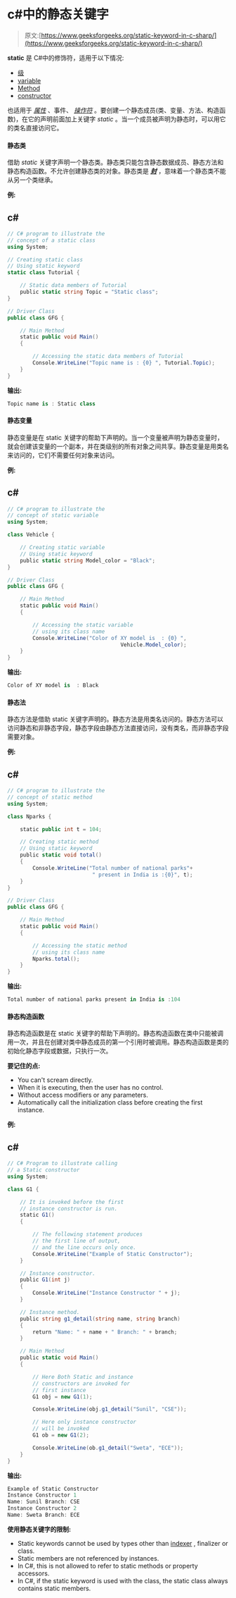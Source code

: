 # c#中的静态关键字

> 原文:[https://www.geeksforgeeks.org/static-keyword-in-c-sharp/](https://www.geeksforgeeks.org/static-keyword-in-c-sharp/)

**static** 是 C#中的修饰符，适用于以下情况:

*   [级](https://www.geeksforgeeks.org/c-sharp-class-and-object/)
*   [variable](https://www.geeksforgeeks.org/c-sharp-variables/)
*   [Method](https://www.geeksforgeeks.org/c-sharp-methods/)
*   [constructor](https://www.geeksforgeeks.org/c-sharp-constructors/)

也适用于 [*属性*](https://www.geeksforgeeks.org/c-properties/) 、事件、 [*操作符*](https://www.geeksforgeeks.org/c-operators/) 。要创建一个静态成员(类、变量、方法、构造函数)，在它的声明前面加上关键字 *static* 。当一个成员被声明为静态时，可以用它的类名直接访问它。

#### 静态类

借助 *static* 关键字声明一个静态类。静态类只能包含静态数据成员、静态方法和静态构造函数。不允许创建静态类的对象。静态类是 [***封***](https://www.geeksforgeeks.org/c-sealed-class/) ，意味着一个静态类不能从另一个类继承。

**例:**

## c#

```cs
// C# program to illustrate the
// concept of a static class
using System;

// Creating static class
// Using static keyword
static class Tutorial {

    // Static data members of Tutorial
    public static string Topic = "Static class";
}

// Driver Class
public class GFG {

    // Main Method
    static public void Main()
    {

        // Accessing the static data members of Tutorial
        Console.WriteLine("Topic name is : {0} ", Tutorial.Topic);
    }
}
```

**输出:**

```cs
Topic name is : Static class 
```

#### 静态变量

静态变量是在 static 关键字的帮助下声明的。当一个变量被声明为静态变量时，就会创建该变量的一个副本，并在类级别的所有对象之间共享。静态变量是用类名来访问的，它们不需要任何对象来访问。

**例:**

## c#

```cs
// C# program to illustrate the
// concept of static variable
using System;

class Vehicle {

    // Creating static variable
    // Using static keyword
    public static string Model_color = "Black";
}

// Driver Class
public class GFG {

    // Main Method
    static public void Main()
    {

        // Accessing the static variable
        // using its class name
        Console.WriteLine("Color of XY model is  : {0} ",
                                    Vehicle.Model_color);
    }
}
```

**输出:**

```cs
Color of XY model is  : Black 
```

#### 静态法

静态方法是借助 static 关键字声明的。静态方法是用类名访问的。静态方法可以访问静态和非静态字段，静态字段由静态方法直接访问，没有类名，而非静态字段需要对象。

**例:**

## c#

```cs
// C# program to illustrate the
// concept of static method
using System;

class Nparks {

    static public int t = 104;

    // Creating static method
    // Using static keyword
    public static void total()
    {
        Console.WriteLine("Total number of national parks"+
                           " present in India is :{0}", t);
    }
}

// Driver Class
public class GFG {

    // Main Method
    static public void Main()
    {

        // Accessing the static method
        // using its class name
        Nparks.total();
    }
}
```

**输出:**

```cs
Total number of national parks present in India is :104
```

#### 静态构造函数

静态构造函数是在 static 关键字的帮助下声明的。静态构造函数在类中只能被调用一次，并且在创建对类中静态成员的第一个引用时被调用。静态构造函数是类的初始化静态字段或数据，只执行一次。

**要记住的点:**

*   You can't scream directly.
*   When it is executing, then the user has no control.
*   Without access modifiers or any parameters.
*   Automatically call the initialization class before creating the first instance.

**例:**

## c#

```cs
// C# Program to illustrate calling
// a Static constructor
using System;

class G1 {

    // It is invoked before the first
    // instance constructor is run.
    static G1()
    {

        // The following statement produces
        // the first line of output,
        // and the line occurs only once.
        Console.WriteLine("Example of Static Constructor");
    }

    // Instance constructor.
    public G1(int j)
    {
        Console.WriteLine("Instance Constructor " + j);
    }

    // Instance method.
    public string g1_detail(string name, string branch)
    {
        return "Name: " + name + " Branch: " + branch;
    }

    // Main Method
    public static void Main()
    {

        // Here Both Static and instance
        // constructors are invoked for
        // first instance
        G1 obj = new G1(1);

        Console.WriteLine(obj.g1_detail("Sunil", "CSE"));

        // Here only instance constructor
        // will be invoked
        G1 ob = new G1(2);

        Console.WriteLine(ob.g1_detail("Sweta", "ECE"));
    }
}
```

**输出:**

```cs
Example of Static Constructor
Instance Constructor 1
Name: Sunil Branch: CSE
Instance Constructor 2
Name: Sweta Branch: ECE
```

**使用静态关键字的限制:**

*   Static keywords cannot be used by types other than [indexer](https://www.geeksforgeeks.org/c-indexers/) , finalizer or class.
*   Static members are not referenced by instances.
*   In C#, this is not allowed to refer to static methods or property accessors.
*   In C#, if the static keyword is used with the class, the static class always contains static members.